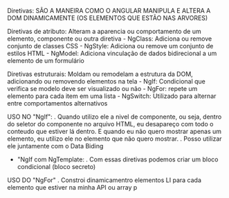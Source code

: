 Diretivas: 
	SÃO A MANEIRA COMO O ANGULAR MANIPULA E ALTERA A DOM DINAMICAMENTE (OS ELEMENTOS QUE ESTÃO NAS ARVORES)

Diretivas de atributo:
	Alteram a aparencia ou comportamento de um elemento, componente ou outra diretiva
		- NgClass: Adiciona ou remove conjunto de classes CSS
		- NgStyle: Adiciona ou remove um conjunto de estilos HTML
		- NgModel: Adiciona vinculação de dados bidirecional a um elemento de um formulário

Diretivas estruturais:
	Moldam ou remodelam a estrutura da DOM, adicionando ou removendo elementos na tela
		- NgIf: Condicional que verifica se modelo deve ser visualizado ou não
		- NgFor: repete um elemento para cada item em uma lista
		- NgSwitch: Utilizado para alternar entre comportamentos alternativos 

USO NO "NgIf":
  . Quando utilizo ele a nivel de componente, ou seja, dentro do seletor do componente no arquivo HTML, eu desapareço com todo o conteudo que estiver lá dentro. E quando eu não quero mostrar apenas um elemento, eu utilizo ele no elemento que não quero mostrar.
  . Posso utilizar ele juntamente com o Data Biding 

  * "NgIf com NgTemplate:
    . Com essas diretivas podemos criar um bloco condicional (bloco secreto)

USO DO "NgFor"
  . Constroi dinamicamentro elementos LI para cada elemento que estiver na minha API ou array p

